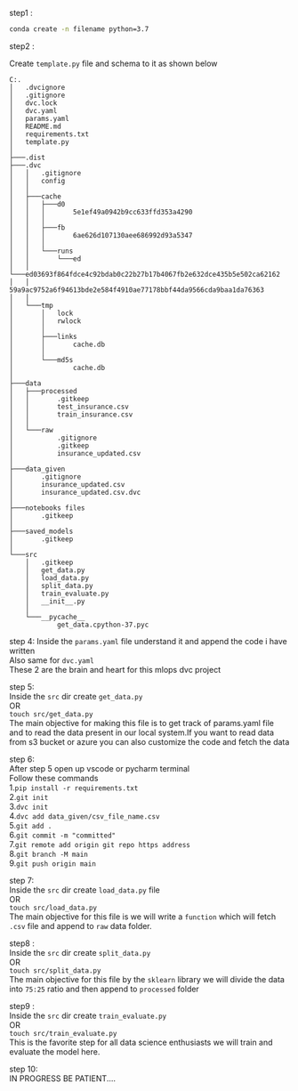 step1 :
``` bash
conda create -n filename python=3.7
```

step2 :

Create ```template.py``` file and schema to it as shown below

```
C:.
│   .dvcignore
│   .gitignore
│   dvc.lock
│   dvc.yaml
│   params.yaml
│   README.md
│   requirements.txt
│   template.py
│
├───.dist
├───.dvc
│   │   .gitignore
│   │   config
│   │
│   ├───cache
│   │   ├───d0
│   │   │       5e1ef49a0942b9cc633ffd353a4290
│   │   │
│   │   ├───fb
│   │   │       6ae626d107130aee686992d93a5347
│   │   │
│   │   └───runs
│   │       └───ed
│   │           └───ed03693f864fdce4c92bdab0c22b27b17b4067fb2e632dce435b5e502ca62162
│   │                   59a9ac9752a6f94613bde2e584f4910ae77178bbf44da9566cda9baa1da76363
│   │
│   └───tmp
│       │   lock
│       │   rwlock
│       │
│       ├───links
│       │       cache.db
│       │
│       └───md5s
│               cache.db
│
├───data
│   ├───processed
│   │       .gitkeep
│   │       test_insurance.csv
│   │       train_insurance.csv
│   │
│   └───raw
│           .gitignore
│           .gitkeep
│           insurance_updated.csv
│
├───data_given
│       .gitignore
│       insurance_updated.csv
│       insurance_updated.csv.dvc
│
├───notebooks files
│       .gitkeep
│
├───saved_models
│       .gitkeep
│
└───src
    │   .gitkeep
    │   get_data.py
    │   load_data.py
    │   split_data.py
    │   train_evaluate.py
    │   __init__.py
    │
    └───__pycache__
            get_data.cpython-37.pyc
```
step 4:
Inside the ```params.yaml``` file understand it and append the code i have written <br>
Also same for ```dvc.yaml```<br>
These 2 are the brain and heart for this mlops dvc project<br>

step 5:<br> 
Inside the ```src``` dir create ```get_data.py```<br>
OR<br>
```touch src/get_data.py```<br>
The main objective for making this file is to get track of params.yaml file and to read the data present in our local system.If you want to read data from s3 bucket or azure you can also customize the code and fetch the data<br>

step 6:<br>
After step 5 open up vscode or pycharm terminal<br>
Follow these commands<br>
1.```pip install -r requirements.txt```<br>
2.```git init```<br>
3.```dvc init```<br>
4.```dvc add data_given/csv_file_name.csv```<br>
5.```git add .```<br>
6.```git commit -m "committed"```<br>
7.```git remote add origin git repo https address```<br>
8.```git branch -M main```<br>
9.```git push origin main```<br>

step 7:<br>
Inside the ```src``` dir create ```load_data.py``` file<br>
OR<br>
```touch src/load_data.py```<br>
The main objective for this file is we will write a ```function``` which will fetch ```.csv``` file and append to ```raw``` data folder.<br>

step8 :<br>
Inside the ```src``` dir create ```split_data.py```<br>
OR <br>
```touch src/split_data.py```<br>
The main objective for this file by the ```sklearn``` library we will divide the data into ```75:25``` ratio and then append to ```processed``` folder <br>

step9 :<br>
Inside the ```src``` dir create ```train_evaluate.py```<br>
OR<br>
```touch src/train_evaluate.py```<br>
This is the favorite step for all data science enthusiasts we will train and evaluate the model here.<br>

step 10:<br>
IN PROGRESS BE PATIENT....<br>


